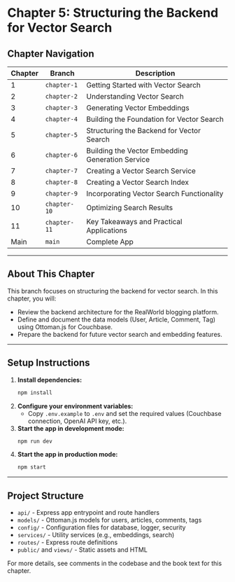 # Chapter 5: Structuring the Backend for Vector Search

## Chapter Navigation

| Chapter | Branch | Description |
|---------|--------|-------------|
| 1 | `chapter-1` | Getting Started with Vector Search |
| 2 | `chapter-2` | Understanding Vector Search |
| 3 | `chapter-3` | Generating Vector Embeddings |
| 4 | `chapter-4` | Building the Foundation for Vector Search |
| 5 | `chapter-5` | Structuring the Backend for Vector Search |
| 6 | `chapter-6` | Building the Vector Embedding Generation Service |
| 7 | `chapter-7` | Creating a Vector Search Service |
| 8 | `chapter-8` | Creating a Vector Search Index |
| 9 | `chapter-9` | Incorporating Vector Search Functionality |
| 10 | `chapter-10` | Optimizing Search Results |
| 11 | `chapter-11` | Key Takeaways and Practical Applications |
| Main | `main` | Complete App |

---

## About This Chapter

This branch focuses on structuring the backend for vector search. In this chapter, you will:
- Review the backend architecture for the RealWorld blogging platform.
- Define and document the data models (User, Article, Comment, Tag) using Ottoman.js for Couchbase.
- Prepare the backend for future vector search and embedding features.

---

## Setup Instructions

1. **Install dependencies:**
   ```sh
   npm install
   ```
2. **Configure your environment variables:**
   - Copy `.env.example` to `.env` and set the required values (Couchbase connection, OpenAI API key, etc.).
3. **Start the app in development mode:**
   ```sh
   npm run dev
   ```
4. **Start the app in production mode:**
   ```sh
   npm start
   ```

---

## Project Structure
- `api/` - Express app entrypoint and route handlers
- `models/` - Ottoman.js models for users, articles, comments, tags
- `config/` - Configuration files for database, logger, security
- `services/` - Utility services (e.g., embeddings, search)
- `routes/` - Express route definitions
- `public/` and `views/` - Static assets and HTML

For more details, see comments in the codebase and the book text for this chapter.

